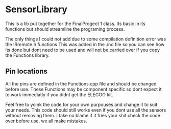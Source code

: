 # SensorLibrary
This is a lib put together for the FinalProgect 1 class.
Its basic in its functions but should streamline the programing process.

The only things I could not add due to some compilation definition error was the IRremote.h functions
This was added in the .ino file so you can see how its done but dont need to be used and will not be carried over if you copy the Functions library.

## Pin locations
All the pins are defined in the Functions.cpp file and should be changed before use.
These Functions may be component specific so dont expect it to work immediatly if you didnt get the ELEGOO kit.

Feel free to yoink the code for your own purpouses and change it to suit your needs.
This code should still works even if you dont use all the sensors without removing them.
I take no blame if it fries your shit check the code over before use, we all make mistakes.

